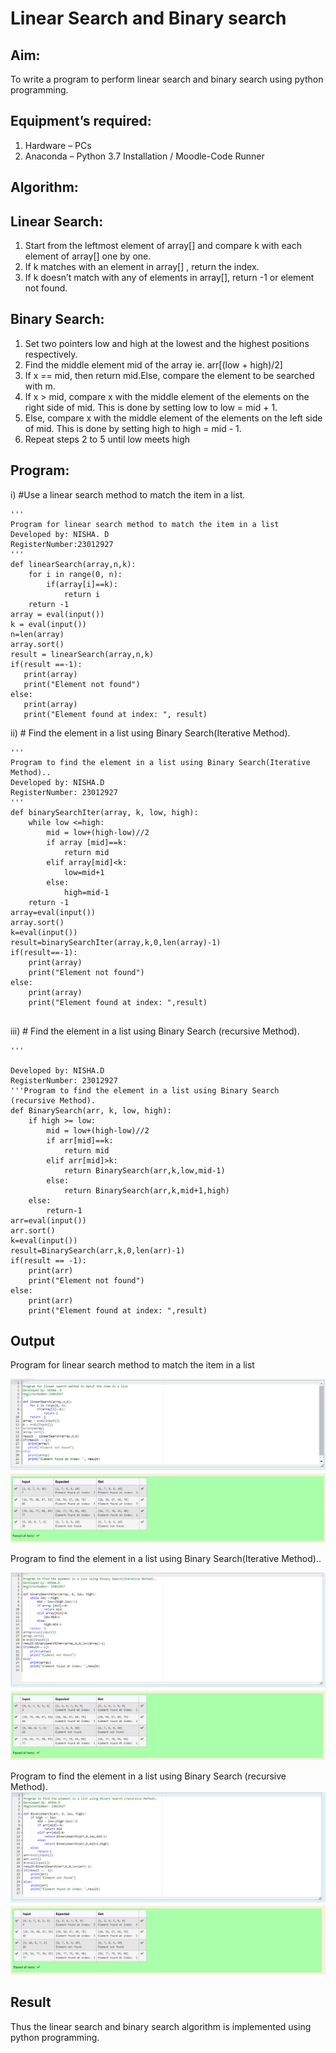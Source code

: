 # Linear Search and Binary search
## Aim:
To write a program to perform linear search and binary search using python programming.
## Equipment’s required:
1.	Hardware – PCs
2.	Anaconda – Python 3.7 Installation / Moodle-Code Runner
## Algorithm:
## Linear Search:
1.	Start from the leftmost element of array[] and compare k with each element of array[] one by one.
2.	If k matches with an element in array[] , return the index.
3.	If k doesn’t match with any of elements in array[], return -1 or element not found.
## Binary Search:
1.	Set two pointers low and high at the lowest and the highest positions respectively.
2.	Find the middle element mid of the array ie. arr[(low + high)/2]
3.	If x == mid, then return mid.Else, compare the element to be searched with m.
4.	If x > mid, compare x with the middle element of the elements on the right side of mid. This is done by setting low to low = mid + 1.
5.	Else, compare x with the middle element of the elements on the left side of mid. This is done by setting high to high = mid - 1.
6.	Repeat steps 2 to 5 until low meets high
## Program:
i)	#Use a linear search method to match the item in a list.
```
''' 
Program for linear search method to match the item in a list
Developed by: NISHA. D
RegisterNumber:23012927 
'''
def linearSearch(array,n,k):
    for i in range(0, n):
        if(array[i]==k):
            return i
    return -1
array = eval(input())
k = eval(input())
n=len(array)
array.sort()
result = linearSearch(array,n,k)
if(result ==-1):
   print(array)
   print("Element not found")
else:
   print(array)
   print("Element found at index: ", result)

```
ii)	# Find the element in a list using Binary Search(Iterative Method).
```
''' 
Program to find the element in a list using Binary Search(Iterative Method)..
Developed by: NISHA.D
RegisterNumber: 23012927
'''
def binarySearchIter(array, k, low, high):
    while low <=high:
        mid = low+(high-low)//2
        if array [mid]==k:
            return mid
        elif array[mid]<k:
            low=mid+1
        else:
            high=mid-1
    return -1
array=eval(input())
array.sort()
k=eval(input())
result=binarySearchIter(array,k,0,len(array)-1)
if(result==-1):
    print(array)
    print("Element not found")
else:
    print(array)
    print("Element found at index: ",result)
            
```
iii)	# Find the element in a list using Binary Search (recursive Method).
```
''' 

Developed by: NISHA.D
RegisterNumber: 23012927
'''Program to find the element in a list using Binary Search (recursive Method).
def BinarySearch(arr, k, low, high):
    if high >= low:
        mid = low+(high-low)//2
        if arr[mid]==k:
            return mid
        elif arr[mid]>k:
            return BinarySearch(arr,k,low,mid-1)
        else:
            return BinarySearch(arr,k,mid+1,high)
    else:
        return-1
arr=eval(input())
arr.sort()
k=eval(input())
result=BinarySearch(arr,k,0,len(arr)-1)
if(result == -1):
    print(arr)
    print("Element not found")
else:
    print(arr)
    print("Element found at index: ",result)

```
## Output
Program for linear search method to match the item in a list

![Alt text](<Screenshot 2023-12-19 220330.png>)

Program to find the element in a list using Binary Search(Iterative Method)..

![Alt text](<Screenshot 2023-12-19 220352.png>)

Program to find the element in a list using Binary Search (recursive Method).
![Alt text](<Screenshot 2023-12-19 220422.png>)


## Result
Thus the linear search and binary search algorithm is implemented using python programming.
